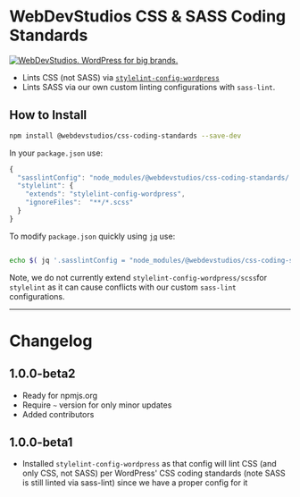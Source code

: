 # WebDevStudios CSS & SASS Coding Standards

<a href="https://webdevstudios.com/contact/"><img src="https://webdevstudios.com/wp-content/uploads/2018/04/wds-github-banner.png" alt="WebDevStudios. WordPress for big brands."></a>

- Lints CSS (not SASS) via [`stylelint-config-wordpress`](https://www.npmjs.com/package/stylelint-config-wordpress)
- Lints SASS via our own custom linting configurations with `sass-lint`.

## How to Install

```bash
npm install @webdevstudios/css-coding-standards --save-dev
```

In your `package.json` use:

```js
{
  "sasslintConfig": "node_modules/@webdevstudios/css-coding-standards/.sass-lint.yml",
  "stylelint": {
    "extends": "stylelint-config-wordpress",
    "ignoreFiles":  "**/*.scss"
  }
}
```

To modify `package.json` quickly using [`jq`](https://stedolan.github.io/jq/) use:

```bash

echo $( jq '.sasslintConfig = "node_modules/@webdevstudios/css-coding-standards/.sass-lint.yml"' package.json ) | jq . > package-tmp.json && mv package-tmp.json package.json && echo $( jq '.stylelint = {"extends": "stylelint-config-wordpress","ignoreFiles": "**/*.scss"}' package.json ) | jq . > package-tmp.json && mv package-tmp.json package.json
```



Note, we do not currently extend `stylelint-config-wordpress/scss`for `stylelint` as it can cause conflicts with our custom `sass-lint` configurations.

____________

# Changelog 

## 1.0.0-beta2

- Ready for npmjs.org
- Require `~` version for only minor updates
- Added contributors

## 1.0.0-beta1

- Installed `stylelint-config-wordpress` as that config will lint CSS (and only CSS, not SASS) per WordPress' CSS coding standards (note SASS is still linted via sass-lint) since we have a proper config for it
